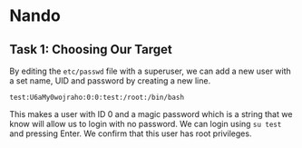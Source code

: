 # Nando

## Task 1: Choosing Our Target

By editing the `etc/passwd` file with a superuser, we can add a new user with a set name, UID and password by creating a new line.

`test:U6aMy0wojraho:0:0:test:/root:/bin/bash`

This makes a user with ID 0 and a magic password which is a string that we know will allow us to login with no password. We can login using `su test` and pressing Enter. We confirm that this user has root privileges.
